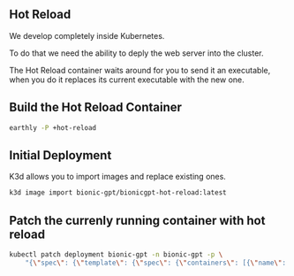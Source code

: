 ## Hot Reload

We develop completely inside Kubernetes. 

To do that we need the ability to deply the web server into the cluster.

The Hot Reload container waits around for you to send it an executable, when you do it replaces 
its current executable with the new one.

## Build the Hot Reload Container

```sh
earthly -P +hot-reload
```

## Initial Deployment

K3d allows you to import images and replace existing ones.

```sh
k3d image import bionic-gpt/bionicgpt-hot-reload:latest
```

## Patch the currenly running container with hot reload

```sh
kubectl patch deployment bionic-gpt -n bionic-gpt -p \
    "{\"spec\": {\"template\": {\"spec\": {\"containers\": [{\"name\": \"bionic-gpt\", \"image\": \"bionic-gpt/bionicgpt-hot-reload:latest\", \"imagePullPolicy\": \"Never\"}]}}}}"
```

